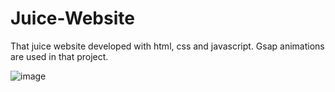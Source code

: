 # Juice-Website
That juice website developed with html, css and javascript. Gsap animations are used in that project.

![image](https://user-images.githubusercontent.com/98719469/191044728-e89f9cec-ff38-44ad-b5ca-f8437d27f1dd.png)
